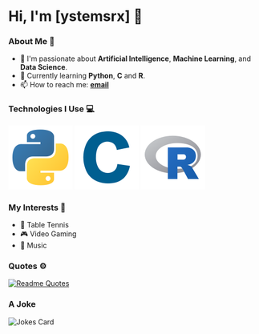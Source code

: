# Hi, I'm [ystemsrx] 👋

### About Me 🚀
- 🤖 I'm passionate about **Artificial Intelligence**, **Machine Learning**, and **Data Science**.
- 🌱 Currently learning **Python**, **C** and **R**.
- 📫 How to reach me: **[email](mailto:250218lxl@gmail.com)**

### Technologies I Use 💻
![Python](Badge/PythonBadge.svg) ![C](Badge/CBadge.svg) ![R](Badge/RBadge.svg)

### My Interests 🌟
- 🏓 Table Tennis
- 🎮 Video Gaming
- 🎸 Music

### Quotes ⚙️
[![Readme Quotes](https://quotes-github-readme.vercel.app/api?type=horizontal&theme=dark)](https://github.com/piyushsuthar/github-readme-quotes)

### A Joke
![Jokes Card](https://readme-jokes.vercel.app/api?username=ystemsrx)


